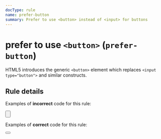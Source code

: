 ```yaml
---
docType: rule
name: prefer-button
summary: Prefer to use <button> instead of <input> for buttons
---
```


# prefer to use `<button>` (`prefer-button`)

HTML5 introduces the generic `<button>` element which replaces `<input type="button">` and similar constructs.

## Rule details

Examples of **incorrect** code for this rule:

<validate name="incorrect" rules="prefer-button">
<input type="button">
</validate>

Examples of **correct** code for this rule:

<validate name="correct" rules="prefer-button">
<button type="button"></button>
</validate>
